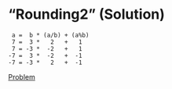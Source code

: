 # “Rounding2” (Solution)

```
 a =  b * (a/b) + (a%b)
 7 =  3 *   2   +   1
 7 = -3 *  -2   +   1
-7 =  3 *  -2   +  -1
-7 = -3 *   2   +  -1
```

[Problem](./Rounding2-Q.md)